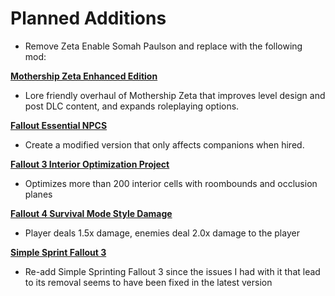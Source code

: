 # Planned Additions

- Remove Zeta Enable Somah Paulson and replace with the following mod:

**[Mothership Zeta Enhanced Edition](https://www.nexusmods.com/fallout3/mods/26001)**

- Lore friendly overhaul of Mothership Zeta that improves level design and post DLC content, and expands roleplaying options.

**[Fallout Essential NPCS](https://www.nexusmods.com/fallout3/mods/22629/)**

- Create a modified version that only affects companions when hired.

**[Fallout 3 Interior Optimization Project](https://www.nexusmods.com/fallout3/mods/26127)**

- Optimizes more than 200 interior cells with roombounds and occlusion planes
  
**[Fallout 4 Survival Mode Style Damage](https://www.nexusmods.com/fallout3/mods/24485)**
- Player deals 1.5x damage, enemies deal 2.0x damage to the player

**[Simple Sprint Fallout 3](https://www.nexusmods.com/fallout3/mods/25319)**
- Re-add Simple Sprinting Fallout 3 since the issues I had with it that lead to its removal seems to have been fixed in the latest version
